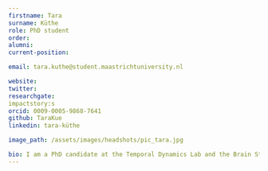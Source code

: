 ```yaml
---
firstname: Tara
surname: Küthe
role: PhD student
order:
alumni:
current-position:

email: tara.kuthe@student.maastrichtuniversity.nl

website:
twitter: 
researchgate: 
impactstory:s
orcid: 0009-0005-9868-7641
github: TaraKue
linkedin: tara-küthe

image_path: /assets/images/headshots/pic_tara.jpg

bio: I am a PhD candidate at the Temporal Dynamics Lab and the Brain Stimulation and Cognition Lab at Maastricht University under supervision of Sanne ten Oever, Felix Duecker and Alexander Sack. I have a background in Biomedical Sciences and a master's degree specialising in Neuromodulation techniques. In my PhD, I focus on using multimodal neuroimaging (fMRI and EEG) and brain stimulation (TMS) to investigate phase-dependent representations in visual working memory.  
---
```

